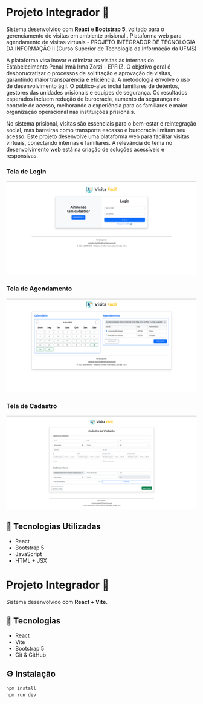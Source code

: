 # Projeto Integrador 🚀

Sistema desenvolvido com **React** e **Bootstrap 5**, voltado para o gerenciamento de visitas em ambiente prisional..
Plataforma web para agendamento de visitas virtuais - PROJETO INTEGRADOR DE TECNOLOGIA DA INFORMAÇÃO II (Curso Superior de Tecnologia da Informação da UFMS)

A plataforma visa inovar e otimizar as visitas às internas do Estabelecimento Penal Irmã Irma Zorzi - EPFIIZ. O objetivo geral é desborucratizar o processos de solititação e aprovação de visitas, garantindo maior transparência e eficiência. A metodologia envolve o uso de desenvolvimento ágil. O público-alvo inclui familiares de detentos, gestores das unidades prisionais e equipes de segurança. Os resultados esperados incluem redução de burocracia, aumento da segurança no controle de acesso, melhorando a experiência para os familiares e maior organização operacional nas instituições prisionais.

No sistema prisional, visitas são essenciais para o bem-estar e reintegração social, mas barreiras como transporte escasso e burocracia limitam seu acesso. Este projeto desenvolve uma plataforma web para facilitar visitas virtuais, conectando internas e familiares. A relevância do tema no desenvolvimento web está na criação de soluções acessíveis e responsivas.

### Tela de Login
![Tela de Login](docs/prints/LoginPage.png)

### Tela de Agendamento
![Tela de Agendamento](docs/prints/AgendamentoPage.png)

### Tela de Cadastro
![Tela de Login](docs/prints/CadastroPage.png)

## 🔧 Tecnologias Utilizadas

- React
- Bootstrap 5
- JavaScript
- HTML + JSX

# Projeto Integrador 🚀

Sistema desenvolvido com **React + Vite**.

## 🔧 Tecnologias
- React
- Vite
- Bootstrap 5
- Git & GitHub

## ⚙️ Instalação
```bash
npm install
npm run dev


